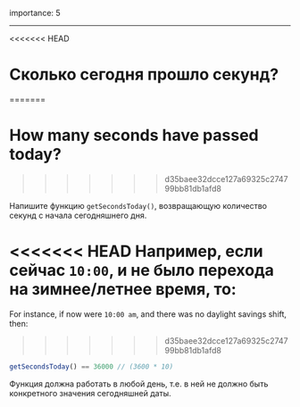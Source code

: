 importance: 5

---

<<<<<<< HEAD
# Сколько сегодня прошло секунд?
=======
# How many seconds have passed today?
>>>>>>> d35baee32dcce127a69325c274799bb81db1afd8

Напишите функцию `getSecondsToday()`, возвращающую количество секунд с начала сегодняшнего дня.

<<<<<<< HEAD
Например, если сейчас `10:00`, и не было перехода на зимнее/летнее время, то:
=======
For instance, if now were `10:00 am`, and there was no daylight savings shift, then:
>>>>>>> d35baee32dcce127a69325c274799bb81db1afd8

```js
getSecondsToday() == 36000 // (3600 * 10)
```

Функция должна работать в любой день, т.е. в ней не должно быть конкретного значения сегодняшней даты.
